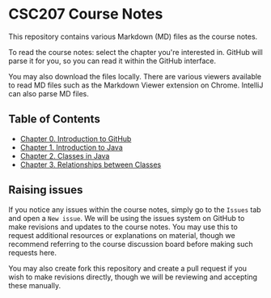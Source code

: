 # CSC207 Course Notes
This repository contains various Markdown (MD) files as the course notes.

To read the course notes: select the chapter you're interested in. GitHub will parse it for you, so you can read it within the GitHub interface.

You may also download the files locally. There are various viewers available to read MD files such as the Markdown Viewer extension on Chrome. IntelliJ can also parse MD files.

## Table of Contents

- [Chapter 0. Introduction to GitHub](00-introduction-to-git.md)
- [Chapter 1. Introduction to Java](01-introduction-to-java.md)
- [Chapter 2. Classes in Java](02-classes-in-java.md)
- [Chapter 3. Relationships between Classes](03-relationships-between-classes.md)

## Raising issues
If you notice any issues within the course notes, simply go to the `Issues` tab and open a `New issue`. We will be using the issues system on GitHub to make revisions and updates to the course notes. You may use this to request additional resources or explanations on material, though we recommend referring to the course discussion board before making such requests here.

You may also create fork this repository and create a pull request if you wish to make revisions directly, though we will be reviewing and accepting these manually.